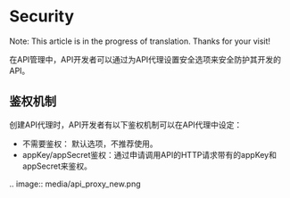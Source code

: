 # Security

Note: This article is in the progress of translation. Thanks for your visit!

在API管理中，API开发者可以通过为API代理设置安全选项来安全防护其开发的API。

## 鉴权机制

创建API代理时，API开发者有以下鉴权机制可以在API代理中设定：

- 不需要鉴权： 默认选项，不推荐使用。
- appKey/appSecret鉴权：通过申请调用API的HTTP请求带有的appKey和appSecret来鉴权。

.. image:: media/api_proxy_new.png

